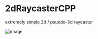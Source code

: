 # 2dRaycasterCPP

extremely simple 2d / psuedo-3d raycaster  

![image](https://github.com/nymda/2dRaycasterCPP/assets/16545187/767dc38c-76b7-4e17-8d4d-f86cf1504821)
